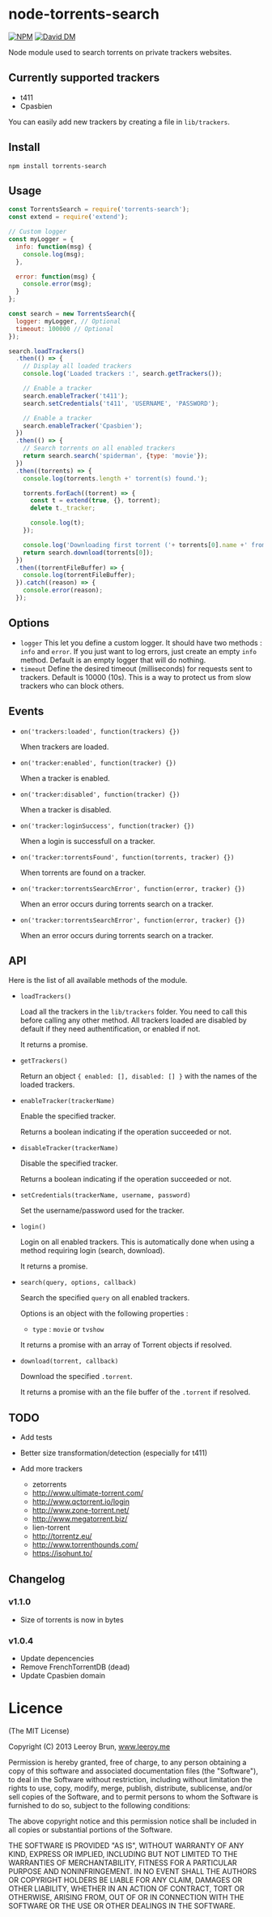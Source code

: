 # node-torrents-search

[![NPM](https://nodei.co/npm/torrents-search.png)](https://nodei.co/npm/torrents-search/) [![David DM](https://david-dm.org/leeroybrun/node-torrents-search.png)](https://david-dm.org/leeroybrun/node-torrents-search "David DM")

Node module used to search torrents on private trackers websites.

## Currently supported trackers

- t411
- Cpasbien

You can easily add new trackers by creating a file in `lib/trackers`.

## Install

```shell
npm install torrents-search
```

## Usage

```javascript
const TorrentsSearch = require('torrents-search');
const extend = require('extend');

// Custom logger
const myLogger = {
  info: function(msg) {
    console.log(msg);
  },

  error: function(msg) {
    console.error(msg);
  }
};

const search = new TorrentsSearch({
  logger: myLogger, // Optional
  timeout: 100000 // Optional
});

search.loadTrackers()
  .then(() => {
    // Display all loaded trackers
    console.log('Loaded trackers :', search.getTrackers());

    // Enable a tracker
    search.enableTracker('t411');
    search.setCredentials('t411', 'USERNAME', 'PASSWORD');

    // Enable a tracker
    search.enableTracker('Cpasbien');
  })
  .then(() => {
    // Search torrents on all enabled trackers
    return search.search('spiderman', {type: 'movie'});
  })
  .then((torrents) => {
    console.log(torrents.length +' torrent(s) found.');

    torrents.forEach((torrent) => {
      const t = extend(true, {}, torrent);
      delete t._tracker;

      console.log(t);
    });

    console.log('Downloading first torrent ('+ torrents[0].name +' from '+ torrents[0].tracker +') :');
    return search.download(torrents[0]);
  })
  .then((torrentFileBuffer) => {
    console.log(torrentFileBuffer);
  }).catch((reason) => {
    console.error(reason);
  });
```

## Options

* `logger` This let you define a custom logger. It should have two methods : `info` and `error`. If you just want to log errors, just create an empty `info` method. Default is an empty logger that will do nothing.
* `timeout` Define the desired timeout (milliseconds) for requests sent to trackers. Default is 10000 (10s). This is a way to protect us from slow trackers who can block others.

## Events

* `on('trackers:loaded', function(trackers) {})`

	When trackers are loaded.

* `on('tracker:enabled', function(tracker) {})`

	When a tracker is enabled.

* `on('tracker:disabled', function(tracker) {})`

	When a tracker is disabled.

* `on('tracker:loginSuccess', function(tracker) {})`

	When a login is successfull on a tracker.

* `on('tracker:torrentsFound', function(torrents, tracker) {})`

	When torrents are found on a tracker.

* `on('tracker:torrentsSearchError', function(error, tracker) {})`

	When an error occurs during torrents search on a tracker.

* `on('tracker:torrentsSearchError', function(error, tracker) {})`

	When an error occurs during torrents search on a tracker.


## API

Here is the list of all available methods of the module.

* `loadTrackers()`

    Load all the trackers in the `lib/trackers` folder.
    You need to call this before calling any other method.
    All trackers loaded are disabled by default if they need authentification, or enabled if not.
    
    It returns a promise.

* `getTrackers()`

    Return an object `{ enabled: [], disabled: [] }` with the names of the loaded trackers.

* `enableTracker(trackerName)`

    Enable the specified tracker.
    
    Returns a boolean indicating if the operation succeeded or not.

* `disableTracker(trackerName)`

    Disable the specified tracker.
    
    Returns a boolean indicating if the operation succeeded or not.

* `setCredentials(trackerName, username, password)`

    Set the username/password used for the tracker.

* `login()`

    Login on all enabled trackers.
    This is automatically done when using a method requiring login (search, download).
    
    It returns a promise.

* `search(query, options, callback)`

    Search the specified `query` on all enabled trackers.
    
    Options is an object with the following properties :
    
    * `type` : `movie` or `tvshow`
    
    It returns a promise with an array of Torrent objects if resolved.

* `download(torrent, callback)`

    Download the specified `.torrent`.
    
    It returns a promise with an the file buffer of the `.torrent` if resolved.

## TODO

* Add tests
* Better size transformation/detection (especially for t411)
* Add more trackers
	
	* zetorrents
	* http://www.ultimate-torrent.com/
	* http://www.qctorrent.io/login
	* http://www.zone-torrent.net/
	* http://www.megatorrent.biz/
	* lien-torrent
	* http://torrentz.eu/
	* http://www.torrenthounds.com/
	* https://isohunt.to/


## Changelog

### v1.1.0

- Size of torrents is now in bytes

### v1.0.4

- Update depencencies
- Remove FrenchTorrentDB (dead)
- Update Cpasbien domain


Licence
======================
(The MIT License)

Copyright (C) 2013 Leeroy Brun, www.leeroy.me

Permission is hereby granted, free of charge, to any person obtaining a copy of this software and associated documentation files (the "Software"), to deal in the Software without restriction, including without limitation the rights to use, copy, modify, merge, publish, distribute, sublicense, and/or sell copies of the Software, and to permit persons to whom the Software is furnished to do so, subject to the following conditions:

The above copyright notice and this permission notice shall be included in all copies or substantial portions of the Software.

THE SOFTWARE IS PROVIDED "AS IS", WITHOUT WARRANTY OF ANY KIND, EXPRESS OR IMPLIED, INCLUDING BUT NOT LIMITED TO THE WARRANTIES OF MERCHANTABILITY, FITNESS FOR A PARTICULAR PURPOSE AND NONINFRINGEMENT. IN NO EVENT SHALL THE AUTHORS OR COPYRIGHT HOLDERS BE LIABLE FOR ANY CLAIM, DAMAGES OR OTHER LIABILITY, WHETHER IN AN ACTION OF CONTRACT, TORT OR OTHERWISE, ARISING FROM, OUT OF OR IN CONNECTION WITH THE SOFTWARE OR THE USE OR OTHER DEALINGS IN THE SOFTWARE.


